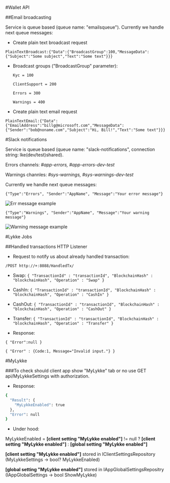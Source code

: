 #Wallet API

##Email broadcasting

Service is queue based (queue name: "emailsqueue"). Currently we handle next queue messages:

 - Create plain text broadcast request

  ```PlainTextBroadcast:{"Data":{"BroadcastGroup":100,"MessageData":{"Subject":"Some subject","Text":"Some text"}}}```

  - Broadcast groups ("BroadcastGroup" parameter):

    ```Kyc = 100```
    
       ```ClientSupport = 200```
       
       ```Errors = 300```
       
       ```Warnings = 400```

 - Create plain text email request

  ```PlainTextEmail:{"Data":{"EmailAddress":"billg@microsoft.com","MessageData":{"Sender":"bob@noname.com","Subject":"Hi, Bill!","Text":"Some text"}}}```

#Slack notifications

Service is queue based (queue name: "slack-notifications", connection string: lke(dev/test)shared).

Errors channels: *#app-errors, #app-errors-dev-test*

Warnings channles: *#sys-warnings, #sys-warnings-dev-test*

Currently we handle next queue messages:

  ```{"Type":"Errors", "Sender":"AppName", "Message":"Your error message"}```

![Err message example](https://lkefiles.blob.core.windows.net:443/images/etc/err.jpg)

  ```{"Type":"Warnings", "Sender":"AppName", "Message":"Your warning message"}```

![Warning message example](https://lkefiles.blob.core.windows.net:443/images/etc/warn.jpg)


#Lykke Jobs

##Handled transactions HTTP Listener

 - Request to notify us about already handled transaction:

  ```/POST http://+:8088/HandledTx/```
  - Swap:
  ```{ "TransactionId" : "transactionId", "BlockchainHash" : "blockchainHash", "Operation" : "Swap" }```

  - CashIn:
  ```{ "TransactionId" : "transactionId", "BlockchainHash" : "blockchainHash", "Operation" : "CashIn" }```

  - CashOut:
  ```{ "TransactionId" : "transactionId", "BlockchainHash" : "blockchainHash", "Operation" : "CashOut" }```

  - Transfer:
  ```{ "TransactionId" : "transactionId", "BlockchainHash" : "blockchainHash", "Operation" : "Transfer" }```

 - Response:

  ```{ "Error":null }```

  ```{ "Error" : {Code:1, Message="Invalid input."} }```

#MyLykke

###To check should client app show "MyLykke" tab or no use GET api/MyLykkeSettings with authorization.

 - Response:
```sh
{
  "Result": {
    "MyLykkeEnabled": true
  },
  "Error": null
}
```

 - Under hood:
 
MyLykkeEnabled = **[client setting "MyLykke enabled"]** != null ? **[client setting "MyLykke enabled"]** : **[global setting "MyLykke enabled"]**
  
**[client setting "MyLykke enabled"]** stored in IClientSettingsRepository (MyLykkeSettings -> bool? MyLykkeEnabled)
  
**[global setting "MyLykke enabled"]** stored in IAppGlobalSettingsRepositry (IAppGlobalSettings -> bool ShowMyLykke)
